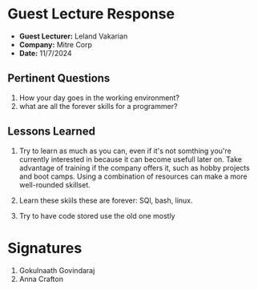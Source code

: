 # Guest Lecture Response
* **Guest Lecturer:** Leland Vakarian
* **Company:** Mitre Corp
* **Date:** 11/7/2024

## Pertinent Questions
1. How your day goes in the working environment?
2. what are all the forever skills for a programmer?

## Lessons Learned

1. Try to learn as much as you can, even if it's not somthing you're currently interested in because it can become usefull later on. 
Take advantage of training if the company offers it, such as hobby projects and boot camps. Using a combination of resources can make a more well-rounded skillset.

2. Learn these skiils these are forever:
    SQl, bash, linux.

3. Try to have code stored use the old one mostly

# Signatures

1. Gokulnaath Govindaraj
2. Anna Crafton
